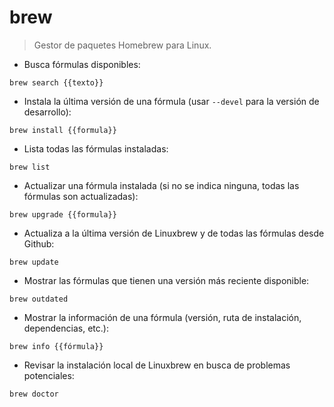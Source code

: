# brew

> Gestor de paquetes Homebrew para Linux.

- Busca fórmulas disponibles:

`brew search {{texto}}`

- Instala la última versión de una fórmula (usar `--devel` para la versión de desarrollo):

`brew install {{formula}}`

- Lista todas las fórmulas instaladas:

`brew list`

- Actualizar una fórmula instalada (si no se indica ninguna, todas las fórmulas son actualizadas):

`brew upgrade {{formula}}`

- Actualiza a la última versión de Linuxbrew y de todas las fórmulas desde Github:

`brew update`

- Mostrar las fórmulas que tienen una versión más reciente disponible:

`brew outdated`

- Mostrar la información de una fórmula (versión, ruta de instalación, dependencias, etc.):

`brew info {{fórmula}}`

- Revisar la instalación local de Linuxbrew en busca de problemas potenciales:

`brew doctor`

